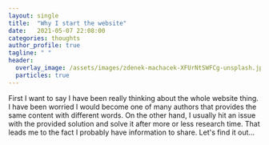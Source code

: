 ```yaml
---
layout: single
title:  "Why I start the website"
date:   2021-05-07 22:08:00
categories: thoughts
author_profile: true
tagline: " "
header:
  overlay_image: /assets/images/zdenek-machacek-XFUrNtSWFCg-unsplash.jpg
  particles: true
---
```

First I want to say I have been really thinking about the whole website thing. I have been worried I would become one of many authors that provides the 
same content with different words. On the other hand, I usually hit an issue with the provided solution and solve it
after more or less research time. That leads me to the fact I probably have information to share. Let's find it out... 
